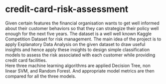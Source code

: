 # credit-card-risk-assessment
Given certain features the financial organisation wants to get well informed about their customer behaviors so that they can strategize their policy well enough for the next five years. 
The dataset is a well well known Kaggle Competition Dataset for risk management.
The main idea of the project is to apply Explanatory Data Analysis on the given dataset to draw useful insights and hence apply these insights to design simple classification models to assess the risk associated with each customer while providing credit card facilities.  
Here three machine learning algorithms are applied Decision Tree, non linear SVM, and Random Forest. And appropriate model metrics are then compared for all the three models. 
